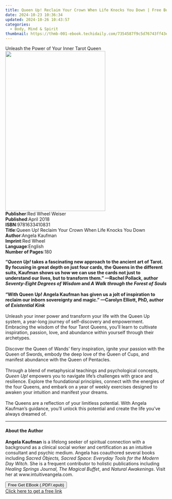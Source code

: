 ```yaml
---
title: Queen Up! Reclaim Your Crown When Life Knocks You Down | Free Book
date: 2024-10-23 10:36:34
updated: 2024-10-26 10:43:57
categories:
  - Body, Mind & Spirit
thumbnail: https://thmb-001-ebook.techidaily.com/7354587f9c5d76743ff43e5aaf0df7bef473e6f891ae57f894e4a541b90ea23a.jpg
---
```

<main id="book-container">
  <div class="flex flex-col">
    <div class="book-brief flex-1 py-6 px-4 sm:p-6 md:py-10 md:px-8">
      <!-- brief-->
      <div class="book-brief-main">
        Unleash the Power of Your Inner Tarot Queen
      </div>
    </div>
    <div
      class="book-meta-info flex-1 grid gap-4 col-start-1 col-end-3 row-start-1 sm:mb-6 sm:grid-cols-4 lg:gap-6 lg:col-start-2 lg:row-end-6 lg:row-span-6 lg:mb-0"
    >
      <div
        class="book-meta-info-left place-content-center mt-4 p-4 text-sm leading-6 col-start-2 col-span-2 dark:text-slate-400"
      >
        <img
          class="w-full h-500 object-cover rounded-lg sm:h-255 sm:col-span-2 lg:col-span-full"
          src="https://img-001-ebook.techidaily.com/5b579d3109039c377faa22aa6070f19cb9ddff993682e12aeae724a226612f0a.jpg"
          alt=""
          width="312"
          height="500"
        />
      </div>
      <div
        class="book-meta-info-right mt-2 col-start-1 row-start-2 col-span-3 self-center"
      >
        <!-- meta data  -->
        <div class="flex flex-col px-4 md:px-8">
          <div class="flex-1">
            <strong>Publisher</strong>:<span class="px-2"
              >Red Wheel Weiser</span
            >
          </div>
          <div class="flex-1">
            <strong>Published</strong>:<span class="px-2">April 2018</span>
          </div>
          <div class="flex-1">
            <strong>ISBN</strong>:<span class="px-2">9781633410831</span>
          </div>
          <div class="flex-1">
            <strong>Title</strong>:<span class="px-2"
              >Queen Up! Reclaim Your Crown When Life Knocks You Down</span
            >
          </div>
          <div class="flex-1">
            <strong>Author</strong>:<span class="px-2">Angela Kaufman</span>
          </div>
          <div class="flex-1">
            <strong>Imprint</strong>:<span class="px-2">Red Wheel</span>
          </div>
          <div class="flex-1">
            <strong>Language</strong>:<span class="px-2">English</span>
          </div>
          <div class="flex-1">
            <strong>Number of Pages</strong>:<span class="px-2">180</span>
          </div>
        </div>
      </div>
    </div>
    <div class="book-description flex-1 py-6 px-4 sm:p-6 md:py-10 md:px-8">
      <div class="book-description-main">
        <div accordion-content="" id="description">
          <p>
            <b
              >“<i>Queen Up! </i>takes a fascinating new approach to the ancient
              art of Tarot. By focusing in great depth on just four cards, the
              Queens in the different suits, Kaufman shows us how we can use the
              cards not just to understand our lives, but to transform them.”
              —Rachel Pollack, author <i>Seventy-Eight Degrees of Wisdom </i>and
              <i>A Walk through the Forest of Souls</i></b
            ><br />
            &nbsp;<br /><b
              >“With Queen Up! Angela Kaufman has given us a jolt of inspiration
              to reclaim our inborn sovereignty and magic.” —Carolyn Elliott,
              PhD, author of <i>Existential Kink</i></b
            ><br />
            &nbsp;&nbsp;<br />
            Unleash your inner power and transform your life with the Queen Up
            system, a year-long journey of self-discovery and empowerment.
            Embracing the wisdom of the four Tarot Queens, you’ll learn to
            cultivate inspiration, passion, love, and abundance within yourself
            through their archetypes.<br />
            &nbsp;<br />
            Discover the Queen of Wands’ fiery inspiration, ignite your passion
            with the Queen of Swords, embody the deep love of the Queen of Cups,
            and manifest abundance with the Queen of Pentacles.<br />
            &nbsp;<br />
            Through a blend of metaphysical teachings and psychological
            concepts, <i>Queen Up!</i> empowers you to navigate life’s
            challenges with grace and resilience. Explore the foundational
            principles, connect with the energies of the four Queens, and embark
            on a year of weekly exercises designed to awaken your intuition and
            manifest your dreams.<br />
            &nbsp;<br />
            The Queens are a reflection of your limitless potential. With Angela
            Kaufman’s guidance, you’ll unlock this potential and create the life
            you’ve always dreamed of.
          </p>
        </div>
        <div class="accordion-fader"></div>
      </div>
    </div>
    <div class="book-excerpts flex-1 py-6 px-4 sm:p-6 md:py-10 md:px-8">
      <!-- excerpts-->
      <div class="book-excerpts-main">
        <hr />
        <h4 class="placeholder placeholder-heading">
          <span>About the Author</span>
        </h4>
        <p>
          <b>Angela Kaufman</b> is a lifelong seeker of spiritual connection
          with a background as a clinical social worker and certification as an
          intuitive consultant and psychic medium. Angela has coauthored several
          books including
          <i
            >Sacred Objects, Sacred Space: Everyday Tools for the Modern Day
            Witch</i
          >. She is a frequent contributor to holistic publications including
          <i>Healing Springs Journal, The Magical Buffet</i>, and
          <i>Natural Awakenings</i>. Visit her at www.intuitiveangela.com.
        </p>
      </div>
    </div>
    <div
      class="book-about-author flex-1 py-6 px-4 sm:p-6 md:py-10 md:px-8"
    ></div>
    <div class="book-free-get flex-1 py-6 px-4 sm:p-6 md:py-10 md:px-8">
      <button
        id="btn-free-get"
        class="bg-blue-500 hover:bg-blue-700 text-white font-bold py-2 px-4 rounded"
      >
        Free Get EBook (.PDF/.epub)
      </button>
      <div id="countdown-display" class="px-2 text-lg mt-2"></div>
      <a
        id="free-link"
        class="hidden bg-blue-500 hover:bg-blue-700 text-white font-bold py-2 px-4 rounded"
        href="https://www.ebooks.com/en-us/book/96031807/queen-up-reclaim-your-crown-when-life-knocks-you-down/angela-kaufman/"
        target="_blank"
        >Click here to get a free link</a
      >
    </div>
    <script>
      let countdownTime = 0;
      let countdownInterval = null;
      document
        .getElementById('btn-free-get')
        .addEventListener('click', startCountdown);
      function startCountdown() {
        countdownTime = new Date().getTime() + 60000 * 3;
        countdownInterval = setInterval(updateCountdown, 1000);
        document.getElementById('btn-free-get').disabled = true;
        document
          .getElementById('btn-free-get')
          .classList.add('bg-gray-500', 'cursor-not-allowed');
      }
      function updateCountdown() {
        let currentTime = new Date().getTime();
        let timeLeft = countdownTime - currentTime;
        let secondsLeft = Math.floor(timeLeft / 1000);
        document.getElementById('countdown-display').innerHTML =
          `Remaining time: ${secondsLeft} seconds.`;
        if (secondsLeft <= 0) {
          clearInterval(countdownInterval);
          document.getElementById('btn-free-get').classList.add('hidden');
          document.getElementById('free-link').classList.remove('hidden');
          document.getElementById('countdown-display').innerHTML = '';
        }
      }
    </script>
  </div>
</main>
